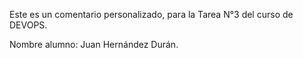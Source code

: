 Este es un comentario personalizado, para la Tarea N°3 del curso de DEVOPS.

Nombre alumno: Juan Hernández Durán.
